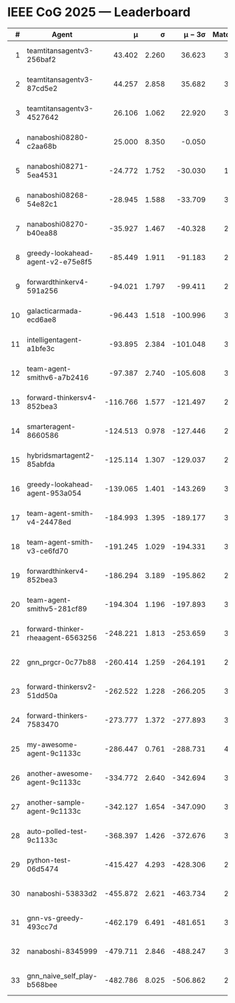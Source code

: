 # IEEE CoG 2025 — Leaderboard

| # | Agent | μ | σ | μ − 3σ | Matches | Updated |
|---:|---|---:|---:|---:|---:|---|
| 1 | teamtitansagentv3-256baf2 | 43.402 | 2.260 | 36.623 | 3456 | 2025-08-28 00:58 |
| 2 | teamtitansagentv3-87cd5e2 | 44.257 | 2.858 | 35.682 | 3400 | 2025-08-28 00:58 |
| 3 | teamtitansagentv3-4527642 | 26.106 | 1.062 | 22.920 | 3336 | 2025-08-28 00:58 |
| 4 | nanaboshi08280-c2aa68b | 25.000 | 8.350 | -0.050 | 40 | 2025-08-28 00:58 |
| 5 | nanaboshi08271-5ea4531 | -24.772 | 1.752 | -30.030 | 1660 | 2025-08-28 00:58 |
| 6 | nanaboshi08268-54e82c1 | -28.945 | 1.588 | -33.709 | 3078 | 2025-08-28 00:58 |
| 7 | nanaboshi08270-b40ea88 | -35.927 | 1.467 | -40.328 | 2218 | 2025-08-28 00:58 |
| 8 | greedy-lookahead-agent-v2-e75e8f5 | -85.449 | 1.911 | -91.183 | 2726 | 2025-08-28 00:58 |
| 9 | forwardthinkerv4-591a256 | -94.021 | 1.797 | -99.411 | 2777 | 2025-08-28 00:58 |
| 10 | galacticarmada-ecd6ae8 | -96.443 | 1.518 | -100.996 | 3040 | 2025-08-28 00:58 |
| 11 | intelligentagent-a1bfe3c | -93.895 | 2.384 | -101.048 | 3063 | 2025-08-28 00:58 |
| 12 | team-agent-smithv6-a7b2416 | -97.387 | 2.740 | -105.608 | 3680 | 2025-08-28 00:58 |
| 13 | forward-thinkersv4-852bea3 | -116.766 | 1.577 | -121.497 | 2862 | 2025-08-28 00:58 |
| 14 | smarteragent-8660586 | -124.513 | 0.978 | -127.446 | 2830 | 2025-08-28 00:58 |
| 15 | hybridsmartagent2-85abfda | -125.114 | 1.307 | -129.037 | 2929 | 2025-08-28 00:58 |
| 16 | greedy-lookahead-agent-953a054 | -139.065 | 1.401 | -143.269 | 3206 | 2025-08-28 00:58 |
| 17 | team-agent-smith-v4-24478ed | -184.993 | 1.395 | -189.177 | 3354 | 2025-08-28 00:58 |
| 18 | team-agent-smith-v3-ce6fd70 | -191.245 | 1.029 | -194.331 | 3614 | 2025-08-28 00:58 |
| 19 | forwardthinkerv4-852bea3 | -186.294 | 3.189 | -195.862 | 2537 | 2025-08-28 00:58 |
| 20 | team-agent-smithv5-281cf89 | -194.304 | 1.196 | -197.893 | 3540 | 2025-08-28 00:58 |
| 21 | forward-thinker-rheaagent-6563256 | -248.221 | 1.813 | -253.659 | 3564 | 2025-08-28 00:58 |
| 22 | gnn_prgcr-0c77b88 | -260.414 | 1.259 | -264.191 | 2900 | 2025-08-28 00:58 |
| 23 | forward-thinkersv2-51dd50a | -262.522 | 1.228 | -266.205 | 3704 | 2025-08-28 00:58 |
| 24 | forward-thinkers-7583470 | -273.777 | 1.372 | -277.893 | 3400 | 2025-08-28 00:58 |
| 25 | my-awesome-agent-9c1133c | -286.447 | 0.761 | -288.731 | 4320 | 2025-08-28 00:58 |
| 26 | another-awesome-agent-9c1133c | -334.772 | 2.640 | -342.694 | 3840 | 2025-08-28 00:58 |
| 27 | another-sample-agent-9c1133c | -342.127 | 1.654 | -347.090 | 3580 | 2025-08-28 00:58 |
| 28 | auto-polled-test-9c1133c | -368.397 | 1.426 | -372.676 | 3080 | 2025-08-28 00:58 |
| 29 | python-test-06d5474 | -415.427 | 4.293 | -428.306 | 2830 | 2025-08-28 00:58 |
| 30 | nanaboshi-53833d2 | -455.872 | 2.621 | -463.734 | 2920 | 2025-08-28 00:58 |
| 31 | gnn-vs-greedy-493cc7d | -462.179 | 6.491 | -481.651 | 3180 | 2025-08-28 00:58 |
| 32 | nanaboshi-8345999 | -479.711 | 2.846 | -488.247 | 3230 | 2025-08-28 00:58 |
| 33 | gnn_naive_self_play-b568bee | -482.786 | 8.025 | -506.862 | 2520 | 2025-08-28 00:58 |
